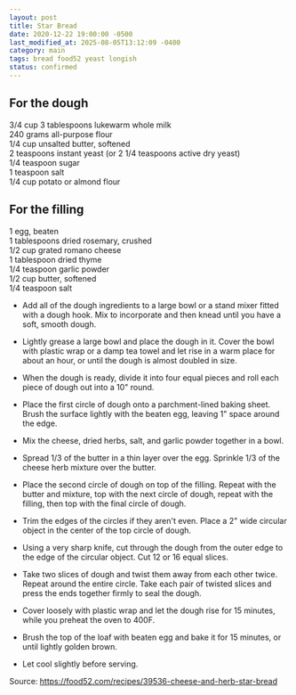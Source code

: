 ```yaml
---
layout: post
title: Star Bread
date: 2020-12-22 19:00:00 -0500
last_modified_at: 2025-08-05T13:12:09 -0400
category: main
tags: bread food52 yeast longish
status: confirmed
---
```


## For the dough

3/4 cup 3 tablespoons lukewarm whole milk  
240 grams all-purpose flour  
1/4 cup unsalted butter, softened  
2 teaspoons instant yeast (or 2 1/4 teaspoons active dry yeast)  
1/4 teaspoon sugar  
1 teaspoon salt  
1/4 cup potato or almond flour  

## For the filling

1 egg, beaten  
1 tablespoons dried rosemary, crushed  
1/2 cup grated romano cheese  
1 tablespoon dried thyme  
1/4 teaspoon garlic powder  
1/2 cup butter, softened  
1/4 teaspoon salt  


* Add all of the dough ingredients to a large bowl or a stand mixer fitted with a dough hook. Mix to incorporate and then knead until you have a soft, smooth dough.
* Lightly grease a large bowl and place the dough in it. Cover the bowl with plastic wrap or a damp tea towel and let rise in a warm place for about an hour, or until the dough is almost doubled in size.
* When the dough is ready, divide it into four equal pieces and roll each piece of dough out into a 10" round.
* Place the first circle of dough onto a parchment-lined baking sheet. Brush the surface lightly with the beaten egg, leaving 1" space around the edge.  

* Mix the cheese, dried herbs, salt, and garlic powder together in a bowl.
* Spread 1/3 of the butter in a thin layer over the egg. Sprinkle 1/3 of the cheese herb mixture over the butter.
* Place the second circle of dough on top of the filling. Repeat with the butter and mixture, top with the next circle of dough, repeat with the filling, then top with the final circle of dough.
* Trim the edges of the circles if they aren't even. Place a 2" wide circular object in the center of the top circle of dough.
* Using a very sharp knife, cut through the dough from the outer edge to the edge of the circular object. Cut 12 or 16 equal slices.
* Take two slices of dough and twist them away from each other twice. Repeat around the entire circle. Take each pair of twisted slices and press the ends together firmly to seal the dough.
* Cover loosely with plastic wrap and let the dough rise for 15 minutes, while you preheat the oven to 400F.
* Brush the top of the loaf with beaten egg and bake it for 15 minutes, or until lightly golden brown.
* Let cool slightly before serving.

Source: <https://food52.com/recipes/39536-cheese-and-herb-star-bread>
